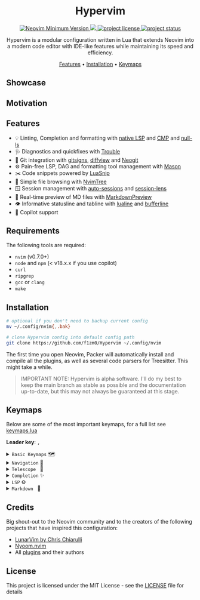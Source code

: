 <h1 align="center">Hypervim</h1>

<p align="center">
  <a href="https://github.com/neovim/neovim/releases">
    <img alt="Neovim Minimum Version" src="https://img.shields.io/badge/Neovim-0.7.0+-blueviolet.svg?style=for-the-badge&labelColor=282a36&logo=Neovim&logoColor=white)](https://github.com/neovim/neovim">
</a>
  <a href="https://github.com/f1zm0/Hypervim/commits/master">
    <img src="https://img.shields.io/github/last-commit/f1zm0/Hypervim.svg?style=for-the-badge&labelColor=a33628"/>
  </a>
<a href="https://github.com/f1zm0/Hypervim/LICENSE">
    <img src="https://img.shields.io/github/license/f1zm0/Hypervim?style=for-the-badge&labelColor=282a36" alt="project license">
</a>
<a href="#"> <img src="https://img.shields.io/badge/Status-Alpha-informational?style=for-the-badge" alt="project status"> </a>
</p>

<p align="center">
  Hypervim is a modular configuration written in Lua that extends Neovim into a modern code editor with IDE-like features while maintaining its speed and efficiency.
</p>

<p align="center">
  <a href="#features">Features</a> •
  <a href="#installation">Installation</a> •
  <a href="#keymaps">Keymaps</a>
</p>

## Showcase

## Motivation

## Features

- 💡 Linting, Completion and formatting with [native LSP](https://neovim.io/doc/user/lsp.html) and [CMP](https://github.com/hrsh7th/nvim-cmp) and [null-ls](https://github.com/jose-elias-alvarez/null-ls.nvim)
- 🩺 Diagnostics and quickfixes with [Trouble](https://github.com/folke/trouble.nvim)
- 🔀 Git integration with [gitsigns](https://github.com/lewis6991/gitsigns.nvim), [diffview](https://github.com/indrets/diffview.nvim) and [Neogit](https://github.com/TimUntersberger/neogit)
- ⚙️ Pain-free LSP, DAG and formatting tool management with [Mason](https://github.com/williamboman/mason.nvim)
- ✂️ Code snippets powered by [LuaSnip](https://github.com/sirverL3MON4D3/LuaSnip)
- 📁 Simple file browsing with [NvimTree](https://github.com/nvim-tree/nvim-tree.lua)
- 🪟 Session management with [auto-sessions](https://github.com/rmagatti/auto-session) and [session-lens](https://github.com/rmagatti/session-lens)
- 📖 Real-time preview of MD files with [MarkdownPreview](#)
- 👁️ Informative statusline and tabline with [lualine](https://github.com/nvim-lualine/nvim-lualine) and [bufferline](https://github.com/akinsho/bufferline.nvim)
- 🤖 Copilot support

## Requirements

The following tools are required:

- `nvim` (v0.7.0+)
- `node` and `npm` (< v18.x.x if you use copilot)
- `curl`
- `ripgrep`
- `gcc` or `clang`
- `make`

## Installation

```sh
# optional if you don't need to backup current config
mv ~/.config/nvim{,.bak}

# clone Hypervim config into default config path
git clone https://github.com/f1zm0/Hypervim ~/.config/nvim
```

The first time you open Neovim, Packer will automatically install and compile all the plugins, as well as several code parsers for Treesitter. This might take a while.

> IMPORTANT NOTE: Hypervim is alpha software. I'll do my best to keep the main branch as stable as possible and the documentation up-to-date, but this may not always be guaranteed at this stage.

## Keymaps

Below are some of the most important keymaps, for a full list see [keymaps.lua](#)

<b>Leader key</b>: `,`

<details><summary><code>Basic Keymaps</code> 🗺️</summary>
<p>

| Function                  | Keymap       |
| ------------------------- | ------------ |
| Close everything and exit | `<leader>q`  |
| Sync packages             | `<leader>ps` |
| Delete buffer             | `<leader>d`  |
| Close window              | `<leader>c`  |
| Expand window             | `<leader>z`  |
| Open file explorer        | `<leader>e`  |

</p>
</details>

<details><summary><code>Navigation</code> 🧭</summary>
<p>

| Function                  | Keymap      |
| ------------------------- | ----------- |
| Navigate to left window   | `Ctrl+h`    |
| Navigate to right window  | `Ctrl+l`    |
| Navigate to top window    | `Ctrl+k`    |
| Navigate to bottom window | `Ctrl+j`    |
| Horizontal split          | `\`         |
| Vertical split            | `\|`        |
| Next buffer               | `Tab`       |
| Previous buffer           | `Shift+Tab` |

</p>
</details>

<details><summary><code>Telescope </code> 🔭 </summary>
<p>

| Function                | Keymap          |
| ----------------------- | --------------- |
| Find files (fzf syntax) | `<Leader>ff`    |
| Find buffers            | `<Leader>fb`    |
| Find notifications      | `<Leader>fn`    |
| Find with ripgrep       | `<Leader>fg`    |
| Next result             | `Ctrl+n` or `↓` |
| Previous result         | `Ctrl+p` or `↑` |

</p>
</details>

<details><summary><code>Completion</code> ✨</summary>
<p>

| Function            | Keymap          |
| ------------------- | --------------- |
| Next suggestion     | `Ctrl+n` or `↓` |
| Previous suggestion | `Ctrl+p` or `↑` |
| Accept suggestion   | `Enter`         |

</p>
</details>

<details><summary><code>LSP</code> ⚙️</summary>
<p>

| Function                     | Keymap       |
| ---------------------------- | ------------ |
| Go to definition             | `gd`         |
| Go to declaration            | `gD`         |
| Show references              | `gr`         |
| Show errors and warnings     | `<leader>T`  |
| Rename hovered item          | `<leader>rn` |
| Show info about hovered item | `K`          |

</p>
</details>

<details><summary><code>Markdown </code> 📜</summary>
<p>

| Function         | Keymap       |
| ---------------- | ------------ |
| :MarkdownPreview | `<Leader>mp` |
| :GenTOCGFM       | `<Leader>mt` |

</p>
</details>

## Credits

Big shout-out to the Neovim community and to the creators of the following projects that have inspired this configuration:

- [LunarVim by Chris Chiarulli](https://github.com/LunarVim/LunarVim)
- [Nyoom.nvim](https://github.com/nyoom-engineering/nyoom.nvim)
- All [plugins](lua/hvim/packer.lua#35) and their authors

## License

This project is licensed under the MIT License - see the [LICENSE](LICENSE) file for details
